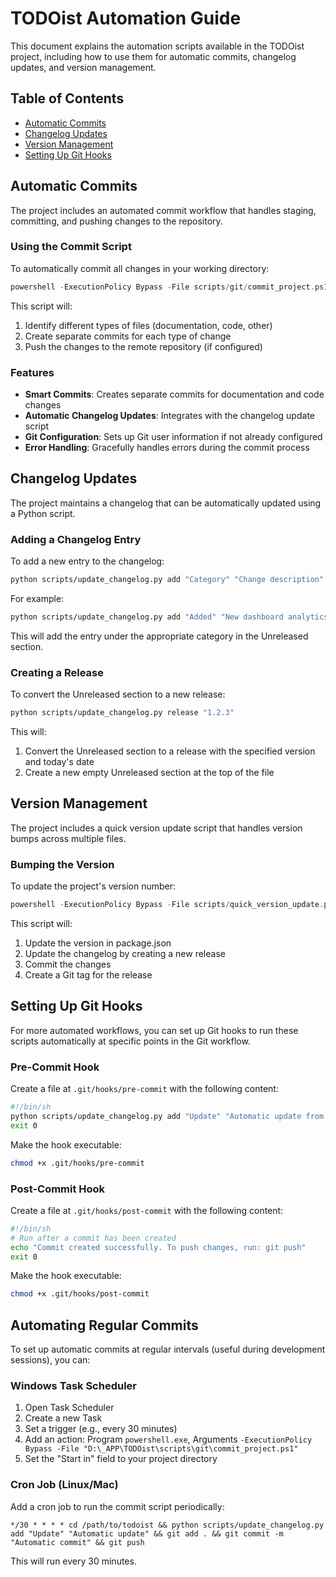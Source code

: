 # TODOist Automation Guide

This document explains the automation scripts available in the TODOist project, including how to use them for automatic commits, changelog updates, and version management.

## Table of Contents

- [Automatic Commits](#automatic-commits)
- [Changelog Updates](#changelog-updates)
- [Version Management](#version-management)
- [Setting Up Git Hooks](#setting-up-git-hooks)

## Automatic Commits

The project includes an automated commit workflow that handles staging, committing, and pushing changes to the repository.

### Using the Commit Script

To automatically commit all changes in your working directory:

```powershell
powershell -ExecutionPolicy Bypass -File scripts/git/commit_project.ps1
```

This script will:

1. Identify different types of files (documentation, code, other)
2. Create separate commits for each type of change
3. Push the changes to the remote repository (if configured)

### Features

- **Smart Commits**: Creates separate commits for documentation and code changes
- **Automatic Changelog Updates**: Integrates with the changelog update script
- **Git Configuration**: Sets up Git user information if not already configured
- **Error Handling**: Gracefully handles errors during the commit process

## Changelog Updates

The project maintains a changelog that can be automatically updated using a Python script.

### Adding a Changelog Entry

To add a new entry to the changelog:

```bash
python scripts/update_changelog.py add "Category" "Change description"
```

For example:
```bash
python scripts/update_changelog.py add "Added" "New dashboard analytics feature"
```

This will add the entry under the appropriate category in the Unreleased section.

### Creating a Release

To convert the Unreleased section to a new release:

```bash
python scripts/update_changelog.py release "1.2.3"
```

This will:
1. Convert the Unreleased section to a release with the specified version and today's date
2. Create a new empty Unreleased section at the top of the file

## Version Management

The project includes a quick version update script that handles version bumps across multiple files.

### Bumping the Version

To update the project's version number:

```powershell
powershell -ExecutionPolicy Bypass -File scripts/quick_version_update.ps1 "1.2.3"
```

This script will:

1. Update the version in package.json
2. Update the changelog by creating a new release
3. Commit the changes
4. Create a Git tag for the release

## Setting Up Git Hooks

For more automated workflows, you can set up Git hooks to run these scripts automatically at specific points in the Git workflow.

### Pre-Commit Hook

Create a file at `.git/hooks/pre-commit` with the following content:

```bash
#!/bin/sh
python scripts/update_changelog.py add "Update" "Automatic update from pre-commit hook"
exit 0
```

Make the hook executable:
```bash
chmod +x .git/hooks/pre-commit
```

### Post-Commit Hook

Create a file at `.git/hooks/post-commit` with the following content:

```bash
#!/bin/sh
# Run after a commit has been created
echo "Commit created successfully. To push changes, run: git push"
exit 0
```

Make the hook executable:
```bash
chmod +x .git/hooks/post-commit
```

## Automating Regular Commits

To set up automatic commits at regular intervals (useful during development sessions), you can:

### Windows Task Scheduler

1. Open Task Scheduler
2. Create a new Task
3. Set a trigger (e.g., every 30 minutes)
4. Add an action: Program `powershell.exe`, Arguments `-ExecutionPolicy Bypass -File "D:\_APP\TODOist\scripts\git\commit_project.ps1"`
5. Set the "Start in" field to your project directory

### Cron Job (Linux/Mac)

Add a cron job to run the commit script periodically:

```
*/30 * * * * cd /path/to/todoist && python scripts/update_changelog.py add "Update" "Automatic update" && git add . && git commit -m "Automatic commit" && git push
```

This will run every 30 minutes. 